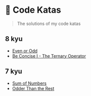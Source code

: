 # :space_invader: Code Katas

> The solutions of my code katas

## 8 kyu
 * [Even or Odd](https://github.com/dj0nny/code-katas/blob/master/src/even-odd.js)
 * [Be Concise I - The Ternary Operator](https://github.com/dj0nny/code-katas/blob/master/src/be-concise.js)

## 7 kyu
  * [Sum of Numbers](https://github.com/dj0nny/code-katas/blob/master/src/get-sum.js)
  * [Odder Than the Rest](https://github.com/dj0nny/code-katas/blob/master/src/odder-than-rest.js)